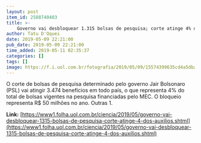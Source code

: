 ```yaml
---
layout: post
item_id: 2588740403
title: >-
    Governo vai desbloquear 1.315 bolsas de pesquisa; corte atinge 4% dos auxílios
author: Tatu D'Oquei
date: 2019-05-09 22:21:00
pub_date: 2019-05-09 22:21:00
time_added: 2019-05-11 02:35:37
categories: []
tags: []
image: https://f.i.uol.com.br/fotografia/2019/05/09/15574399635cd4a5dbabc42_1557439963_3x2_rt.jpg
---
```


O corte de bolsas de pesquisa determinado pelo governo Jair Bolsonaro (PSL) vai atingir 3.474 benefícios em todo país, o que representa 4% do total de bolsas vigentes na pesquisa financiadas pelo MEC. O bloqueio representa R$ 50 milhões no ano. Outras 1.

**Link:** [https://www1.folha.uol.com.br/ciencia/2019/05/governo-vai-desbloquear-1315-bolsas-de-pesquisa-corte-atinge-4-dos-auxilios.shtml](https://www1.folha.uol.com.br/ciencia/2019/05/governo-vai-desbloquear-1315-bolsas-de-pesquisa-corte-atinge-4-dos-auxilios.shtml)

